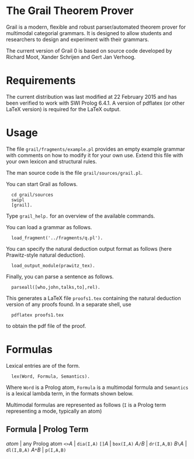 
# The Grail Theorem Prover

Grail is a modern, flexible and robust parser/automated theorem prover
for multimodal categorial grammars. It is designed to allow students
and researchers to design and experiment with their grammars.

The current version of Grail 0 is based on source code developed
by Richard Moot, Xander Schrijen and Gert Jan Verhoog.

# Requirements

The current distribution was last modified at 22 February 2015 and
has been verified to work with SWI Prolog 6.4.1. A version of
pdflatex (or other LaTeX version) is required for the LaTeX output.

# Usage

The file `grail/fragments/example.pl` provides an empty example grammar
with comments on how to modify it for your own use. Extend this file with
your own lexicon and structural rules.

The man source code is the file `grail/sources/grail.pl`. 

You can start Grail as follows.

```
  cd grail/sources
  swipl
  [grail].
```

Type ``grail_help.`` for an overview of the available commands. 

You can load a grammar as follows.

```
  load_fragment('../fragments/q.pl').
```

You can specify the natural deduction output format as follows
(here Prawitz-style natural deduction).

```
  load_output_module(prawitz_tex).
```

Finally, you can parse a sentence as follows.

```
  parseall([who,john,talks,to],rel).
```

This generates a LaTeX file `proofs1.tex` containing the natural
deduction version of any proofs found. In a separate shell, use

```
  pdflatex proofs1.tex
```

to obtain the pdf file of the proof.

# Formulas

Lexical entries are of the form.

```
  lex(Word, Formula, Semantics).
```

Where `Word` is a Prolog atom, `Formula` is a multimodal formula
and `Semantics` is a lexical lambda term, in the formats shown
below.

Multimodal formulas are represented as follows (``I`` is a Prolog term
representing a mode, typically an atom)

Formula | Prolog Term
------------------
*atom* | any Prolog atom
`<>`*A*      |  `dia(I,A)`
`[]`*A*       | `box(I,A)`
*A*`/`*B*      | `dr(I,A,B)`
*B*`\`*A*      |  `dl(I,B,A)`
*A*`*`*B*      |  `p(I,A,B)`
